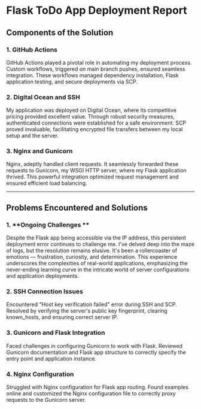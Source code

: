 # Flask ToDo App Deployment Report

## Components of the Solution

### 1. **GitHub Actions**

GitHub Actions played a pivotal role in automating my deployment process. Custom workflows, triggered on main branch pushes, ensured seamless integration. These workflows managed dependency installation, Flask application testing, and secure deployments via SCP.

### 2. **Digital Ocean and SSH**

My application was deployed on Digital Ocean, where its competitive pricing provided excellent value. Through robust security measures, authenticated connections were established for a safe environment. SCP proved invaluable, facilitating encrypted file transfers between my local setup and the server.

### 3. **Nginx and Gunicorn**

Nginx, adeptly handled client requests. It seamlessly forwarded these requests to Gunicorn, my WSGI HTTP server, where my Flask application thrived. This powerful integration optimized request management and ensured efficient load balancing.

---

## Problems Encountered and Solutions

### 1. **Ongoing Challenges **

Despite the Flask app being accessible via the IP address, this persistent deployment error continues to challenge me. I've delved deep into the maze of logs, but the resolution remains elusive. It's been a rollercoaster of emotions — frustration, curiosity, and determination. This experience underscores the complexities of real-world applications, emphasizing the never-ending learning curve in the intricate world of server configurations and application deployments.

### 2. **SSH Connection Issues**

Encountered "Host key verification failed" error during SSH and SCP. Resolved by verifying the server's public key fingerprint, clearing known_hosts, and ensuring correct server IP.

### 3. **Gunicorn and Flask Integration**

Faced challenges in configuring Gunicorn to work with Flask. Reviewed Gunicorn documentation and Flask app structure to correctly specify the entry point and application instance.

### 4. **Nginx Configuration**

Struggled with Nginx configuration for Flask app routing. Found examples online and customized the Nginx configuration file to correctly proxy requests to the Gunicorn server.
